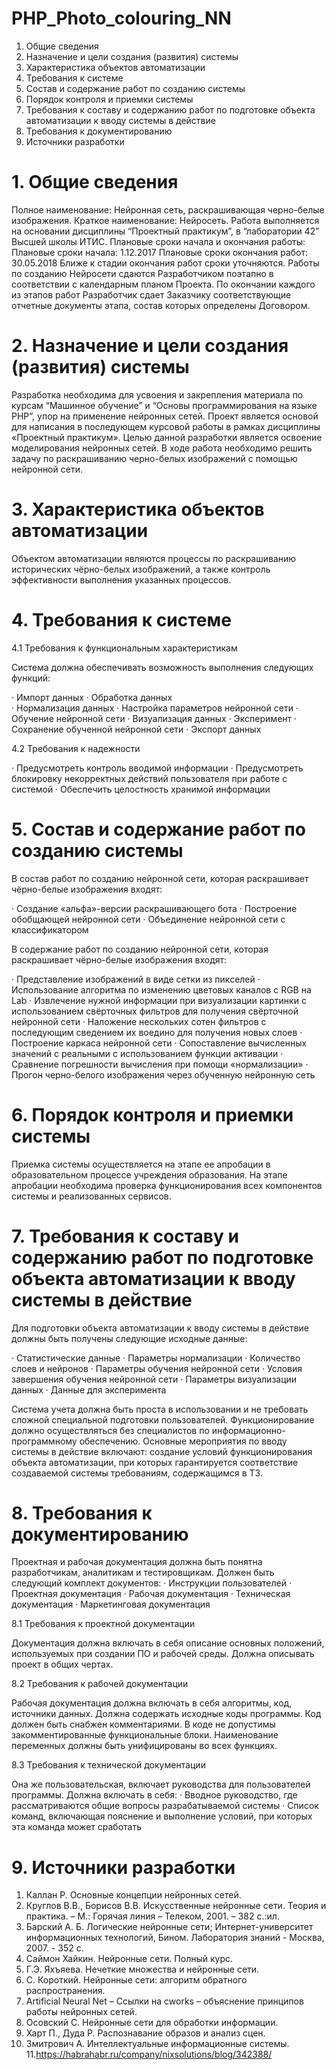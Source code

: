 # PHP_Photo_colouring_NN

1. Общие сведения
2. Назначение и цели создания (развития) системы
3. Характеристика объектов автоматизации
4. Требования к системе
5. Состав и содержание работ по созданию системы
6. Порядок контроля и приемки системы
7. Требования к составу и содержанию работ по подготовке объекта автоматизации к вводу системы в действие
8. Требования к документированию
9. Источники разработки

# 1.	Общие сведения

Полное наименование: Нейронная сеть, раскрашивающая черно-белые изображения. 
Краткое наименование: Нейросеть.
Работа выполняется на основании дисциплины “Проектный практикум”, в “лаборатории 42” Высшей школы ИТИС.
Плановые сроки начала и окончания работы:
Плановые сроки начала: 1.12.2017
Плановые сроки окончания работ: 30.05.2018
Ближе к стадии окончания работ сроки уточняются. 
Работы по созданию Нейросети сдаются Разработчиком поэтапно в соответствии с календарным планом Проекта. По окончании каждого из этапов работ Разработчик сдает Заказчику соответствующие отчетные документы этапа, состав которых определены Договором.

# 2.	Назначение и цели создания (развития) системы



Разработка необходима для усвоения и закрепления материала по курсам “Машинное обучение” и 
“Основы программирования на языке PHP”,  упор на применение нейронных сетей. Проект является 
основой для написания в последующем  курсовой работы в рамках дисциплины «Проектный практикум». 
Целью данной разработки является освоение моделирования нейронных сетей. В ходе работа необходимо
решить задачу по раскрашиванию черно-белых изображений с помощью нейронной сети.

# 3. Характеристика объектов автоматизации


Объектом автоматизации являются процессы по раскрашиванию исторических чёрно-белых изображений, 
а также контроль эффективности выполнения указанных процессов.




# 4. Требования к системе

4.1 Требования к функциональным характеристикам

Система должна обеспечивать возможность выполнения следующих функций:

·	Импорт данных
·	Обработка данных	
·	Нормализация данных
·	Настройка параметров нейронной сети
·	Обучение нейронной сети
·	Визуализация данных
·	Эксперимент
·	Сохранение обученной нейронной сети
·	Экспорт данных


4.2 Требования к надежности

·	Предусмотреть контроль вводимой информации
·	Предусмотреть блокировку некорректных действий пользователя при работе с системой
·	Обеспечить целостность хранимой информации

# 5. Состав и содержание работ по созданию системы

В состав работ по созданию нейронной сети, которая раскрашивает чёрно-белые изображения входят:

·	Создание «альфа»-версии раскрашивающего бота
·	Построение обобщающей нейронной сети
·	Объединение нейронной сети с классификатором

В содержание работ по созданию нейронной сети, которая раскрашивает чёрно-белые изображения входят:

·	Представление изображений в виде сетки из пикселей
·	Использование алгоритма по изменению цветовых каналов с RGB на Lab
·	Извлечение нужной информации при визуализации картинки с использованием свёрточных фильтров для получения свёрточной нейронной  сети
·	Наложение нескольких сотен фильтров с последующим сведением их воедино для получения новых слоев
·	Построение каркаса нейронной сети
·	Сопоставление вычисленных значений с реальными с использованием функции активации
·	Сравнение погрешности вычисления при помощи «нормализации»
·	Прогон черно-белого изображения через обученную нейронную сеть

# 6. Порядок контроля и приемки системы


Приемка системы осуществляется на этапе ее апробации в образовательном процессе учреждения образования.
На этапе апробации необходима проверка функционирования всех компонентов системы и реализованных сервисов.

# 7. Требования к составу и содержанию работ по подготовке объекта автоматизации к вводу системы в действие

Для подготовки объекта автоматизации к вводу системы в действие должны быть получены следующие исходные данные:

·	Статистические данные 
·	Параметры нормализации
·	Количество слоев и нейронов
·	Параметры обучения нейронной сети
·	Условия завершения обучения нейронной сети
·	Параметры визуализации данных
·	Данные для эксперимента	

Система учета должна быть проста в использовании и не требовать сложной специальной подготовки пользователей. Функционирование должно осуществляться без специалистов по информационно-программному обеспечению.
Основные мероприятия по вводу системы в действие включают: создание условий функционирования объекта автоматизации, при которых гарантируется соответствие создаваемой системы требованиям, содержащимся в ТЗ.

# 8. Требования к документированию

Проектная и рабочая документация должна быть понятна разработчикам, аналитикам и тестировщикам. Должен быть следующий комплект документов:
·	Инструкции пользователей
·	Проектная документация
·	Рабочая документация
·	Техническая документация
·	Маркетинговая документация

8.1 Требования к проектной документации

Документация должна включать в себя описание основных положений, используемых при создании ПО и рабочей среды.
Должна описывать проект в общих чертах.

8.2	Требования к рабочей документации

Рабочая документация должна включать в себя алгоритмы, код, источники данных. Должна содержать исходные коды программы. 
Код должен быть снабжен комментариями. В коде не допустимы закомментированные функциональные блоки. Наименование переменных должны быть унифицированы во всех функциях.

8.3	Требования к технической документации

Она же пользовательская, включает руководства для пользователей программы. Должна включать в себя:
·	Вводное руководство, где рассматриваются общие вопросы разрабатываемой системы
·	Список команд, включающая пояснение и выполнение условий, при которых эта команда может сработать

# 9. Источники разработки

1. Каллан Р. Основные концепции нейронных сетей.
2. Круглов В.В., Борисов В.В. Искусственные нейронные сети. Теория и практика. – М.: Горячая линия – Телеком, 2001. – 382 с.:ил.
3. Барский А. Б. Логические нейронные сети; Интернет-университет информационных технологий, Бином. Лаборатория знаний - Москва, 2007. - 352 c.
4. Саймон Хайкин. Нейронные сети. Полный курс.
5. Г.Э. Яхъяева. Нечеткие множества и нейронные сети.
6. С. Короткий. Нейронные сети: алгоритм обратного распространения.
7. Artificial Neural Net – Ссылки на cworks – объяснение принципов работы нейронных сетей.
8. Осовский С. Нейронные сети для обработки информации.
9. Харт П., Дуда Р. Распознавание образов и анализ сцен.
10. Змитрович А. Интеллектуальные информационные системы.
11.https://habrahabr.ru/company/nixsolutions/blog/342388/






